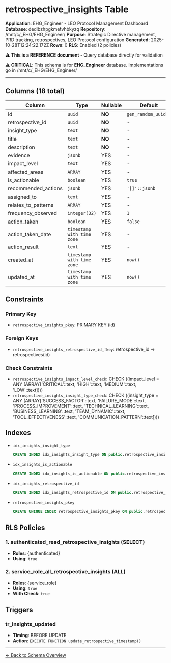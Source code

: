 # retrospective_insights Table

**Application**: EHG_Engineer - LEO Protocol Management Dashboard
**Database**: dedlbzhpgkmetvhbkyzq
**Repository**: /mnt/c/_EHG/EHG_Engineer/
**Purpose**: Strategic Directive management, PRD tracking, retrospectives, LEO Protocol configuration
**Generated**: 2025-10-28T12:24:22.172Z
**Rows**: 0
**RLS**: Enabled (2 policies)

⚠️ **This is a REFERENCE document** - Query database directly for validation

⚠️ **CRITICAL**: This schema is for **EHG_Engineer** database. Implementations go in /mnt/c/_EHG/EHG_Engineer/

---

## Columns (18 total)

| Column | Type | Nullable | Default | Description |
|--------|------|----------|---------|-------------|
| id | `uuid` | **NO** | `gen_random_uuid()` | - |
| retrospective_id | `uuid` | **NO** | - | - |
| insight_type | `text` | **NO** | - | - |
| title | `text` | **NO** | - | - |
| description | `text` | **NO** | - | - |
| evidence | `jsonb` | YES | - | - |
| impact_level | `text` | YES | - | - |
| affected_areas | `ARRAY` | YES | - | - |
| is_actionable | `boolean` | YES | `true` | - |
| recommended_actions | `jsonb` | YES | `'[]'::jsonb` | - |
| assigned_to | `text` | YES | - | - |
| relates_to_patterns | `ARRAY` | YES | - | - |
| frequency_observed | `integer(32)` | YES | `1` | - |
| action_taken | `boolean` | YES | `false` | - |
| action_taken_date | `timestamp with time zone` | YES | - | - |
| action_result | `text` | YES | - | - |
| created_at | `timestamp with time zone` | YES | `now()` | - |
| updated_at | `timestamp with time zone` | YES | `now()` | - |

## Constraints

### Primary Key
- `retrospective_insights_pkey`: PRIMARY KEY (id)

### Foreign Keys
- `retrospective_insights_retrospective_id_fkey`: retrospective_id → retrospectives(id)

### Check Constraints
- `retrospective_insights_impact_level_check`: CHECK ((impact_level = ANY (ARRAY['CRITICAL'::text, 'HIGH'::text, 'MEDIUM'::text, 'LOW'::text])))
- `retrospective_insights_insight_type_check`: CHECK ((insight_type = ANY (ARRAY['SUCCESS_FACTOR'::text, 'FAILURE_MODE'::text, 'PROCESS_IMPROVEMENT'::text, 'TECHNICAL_LEARNING'::text, 'BUSINESS_LEARNING'::text, 'TEAM_DYNAMIC'::text, 'TOOL_EFFECTIVENESS'::text, 'COMMUNICATION_PATTERN'::text])))

## Indexes

- `idx_insights_insight_type`
  ```sql
  CREATE INDEX idx_insights_insight_type ON public.retrospective_insights USING btree (insight_type)
  ```
- `idx_insights_is_actionable`
  ```sql
  CREATE INDEX idx_insights_is_actionable ON public.retrospective_insights USING btree (is_actionable)
  ```
- `idx_insights_retrospective_id`
  ```sql
  CREATE INDEX idx_insights_retrospective_id ON public.retrospective_insights USING btree (retrospective_id)
  ```
- `retrospective_insights_pkey`
  ```sql
  CREATE UNIQUE INDEX retrospective_insights_pkey ON public.retrospective_insights USING btree (id)
  ```

## RLS Policies

### 1. authenticated_read_retrospective_insights (SELECT)

- **Roles**: {authenticated}
- **Using**: `true`

### 2. service_role_all_retrospective_insights (ALL)

- **Roles**: {service_role}
- **Using**: `true`
- **With Check**: `true`

## Triggers

### tr_insights_updated

- **Timing**: BEFORE UPDATE
- **Action**: `EXECUTE FUNCTION update_retrospective_timestamp()`

---

[← Back to Schema Overview](../database-schema-overview.md)
